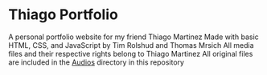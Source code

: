 # Thiago Portfolio

A personal portfolio website for my friend Thiago Martinez
Made with basic HTML, CSS, and JavaScript by Tim Rolshud and Thomas Mrsich
All media files and their respective rights belong to Thiago Martinez
All original files are included in the [Audios](./Audios) directory in this repository
